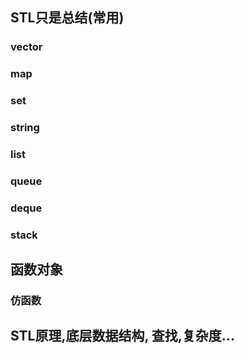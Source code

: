 ## STL只是总结(常用)
### vector
### map
### set
### string
### list
### queue
### deque
### stack

## 函数对象
### 仿函数

## STL原理,底层数据结构, 查找,复杂度...